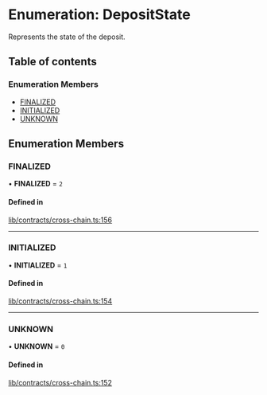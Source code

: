 # Enumeration: DepositState

Represents the state of the deposit.

## Table of contents

### Enumeration Members

- [FINALIZED](DepositState.md#finalized)
- [INITIALIZED](DepositState.md#initialized)
- [UNKNOWN](DepositState.md#unknown)

## Enumeration Members

### FINALIZED

• **FINALIZED** = ``2``

#### Defined in

[lib/contracts/cross-chain.ts:156](https://github.com/jose-blockchain/tbtc-v2/blob/main/typescript/src/lib/contracts/cross-chain.ts#L156)

___

### INITIALIZED

• **INITIALIZED** = ``1``

#### Defined in

[lib/contracts/cross-chain.ts:154](https://github.com/jose-blockchain/tbtc-v2/blob/main/typescript/src/lib/contracts/cross-chain.ts#L154)

___

### UNKNOWN

• **UNKNOWN** = ``0``

#### Defined in

[lib/contracts/cross-chain.ts:152](https://github.com/jose-blockchain/tbtc-v2/blob/main/typescript/src/lib/contracts/cross-chain.ts#L152)
